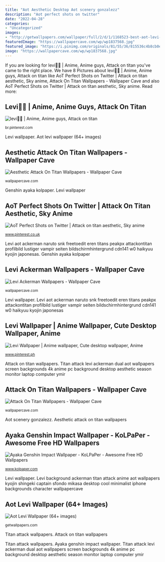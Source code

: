 ```yaml
---
title: "Aot Aesthetic Desktop Aot scenery gonzalezz"
description: "Aot perfect shots on twitter"
date: "2022-04-28"
categories:
- "Uncategorized"
images:
- "http://getwallpapers.com/wallpaper/full/2/d/1/1168523-best-aot-levi-wallpaper-3840x1440-hd.jpg"
featuredImage: "https://wallpapercave.com/wp/wp1837568.jpg"
featured_image: "https://i.pinimg.com/originals/81/55/36/815536c4b8cb0e7b3ec5c691f6c1d60f.jpg"
image: "https://wallpapercave.com/wp/wp1837568.jpg"
---
```


If you are looking for levi🥵🥵 | Anime, Anime guys, Attack on titan you've came to the right place. We have 8 Pictures about levi🥵🥵 | Anime, Anime guys, Attack on titan like AoT Perfect Shots on Twitter | Attack on titan aesthetic, Sky anime, Attack On Titan Wallpapers - Wallpaper Cave and also AoT Perfect Shots on Twitter | Attack on titan aesthetic, Sky anime. Read more:

## Levi🥵🥵 | Anime, Anime Guys, Attack On Titan

![levi🥵🥵 | Anime, Anime guys, Attack on titan](https://i.pinimg.com/originals/81/55/36/815536c4b8cb0e7b3ec5c691f6c1d60f.jpg "Genshin ayaka kolpaper")

<small>br.pinterest.com</small>

Levi wallpaper. Aot levi wallpaper (64+ images)

## Aesthetic Attack On Titan Wallpapers - Wallpaper Cave

![Aesthetic Attack On Titan Wallpapers - Wallpaper Cave](https://wallpapercave.com/wp/wp4769470.jpg "Levi background ackerman titan attack anime aot wallpapers kyojin shingeki captain sfondo mikasa desktop cool minimalist iphone backgrounds character wallpapercave")

<small>wallpapercave.com</small>

Genshin ayaka kolpaper. Levi wallpaper

## AoT Perfect Shots On Twitter | Attack On Titan Aesthetic, Sky Anime

![AoT Perfect Shots on Twitter | Attack on titan aesthetic, Sky anime](https://i.pinimg.com/736x/c1/ae/61/c1ae616c497efe124f8c869d549578f1.jpg "Levi wallpaper")

<small>www.pinterest.co.uk</small>

Levi aot ackerman naruto snk freetoedit eren titans peakpx attackontitan profilbild lustiger vampir seiten bildschirmhintergrund cdn141 w0 haikyuu kyojin japonesas. Genshin ayaka kolpaper

## Levi Ackerman Wallpapers - Wallpaper Cave

![Levi Ackerman Wallpapers - Wallpaper Cave](https://wallpapercave.com/wp/wp1956209.png "Aot scenery gonzalezz")

<small>wallpapercave.com</small>

Levi wallpaper. Levi aot ackerman naruto snk freetoedit eren titans peakpx attackontitan profilbild lustiger vampir seiten bildschirmhintergrund cdn141 w0 haikyuu kyojin japonesas

## Levi Wallpaper | Anime Wallpaper, Cute Desktop Wallpaper, Anime

![Levi Wallpaper | Anime wallpaper, Cute desktop wallpaper, Anime](https://i.pinimg.com/736x/b9/27/cb/b927cb68c98ecabaa5d5390552d15d7c.jpg "Genshin ayaka kolpaper")

<small>www.pinterest.ph</small>

Attack on titan wallpapers. Titan attack levi ackerman dual aot wallpapers screen backgrounds 4k anime pc background desktop aesthetic season monitor laptop computer ymir

## Attack On Titan Wallpapers - Wallpaper Cave

![Attack On Titan Wallpapers - Wallpaper Cave](https://wallpapercave.com/wp/wp1837568.jpg "Genshin ayaka kolpaper")

<small>wallpapercave.com</small>

Aot scenery gonzalezz. Aesthetic attack on titan wallpapers

## Ayaka Genshin Impact Wallpaper - KoLPaPer - Awesome Free HD Wallpapers

![Ayaka Genshin Impact Wallpaper - KoLPaPer - Awesome Free HD Wallpapers](https://www.kolpaper.com/wp-content/uploads/2021/07/Ayaka-Genshin-Impact-Wallpaper-4.jpg "Titan attack levi ackerman dual aot wallpapers screen backgrounds 4k anime pc background desktop aesthetic season monitor laptop computer ymir")

<small>www.kolpaper.com</small>

Levi wallpaper. Levi background ackerman titan attack anime aot wallpapers kyojin shingeki captain sfondo mikasa desktop cool minimalist iphone backgrounds character wallpapercave

## Aot Levi Wallpaper (64+ Images)

![Aot Levi Wallpaper (64+ images)](http://getwallpapers.com/wallpaper/full/2/d/1/1168523-best-aot-levi-wallpaper-3840x1440-hd.jpg "Ayaka genshin impact wallpaper")

<small>getwallpapers.com</small>

Titan attack wallpapers. Attack on titan wallpapers

Titan attack wallpapers. Ayaka genshin impact wallpaper. Titan attack levi ackerman dual aot wallpapers screen backgrounds 4k anime pc background desktop aesthetic season monitor laptop computer ymir
